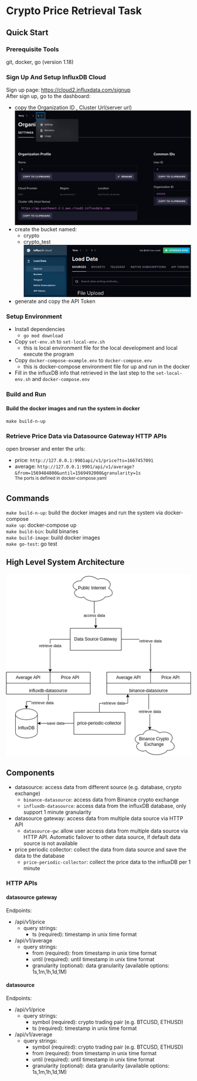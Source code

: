 
# Crypto Price Retrieval Task

## Quick Start

### Prerequisite Tools
git, docker, go (version 1.18)

### Sign Up And Setup InfluxDB Cloud
Sign up page: https://cloud2.influxdata.com/signup  
After sign up, go to the dashboard:
- copy the Organization ID , Cluster Url(server url)
![org info](./docs/influx-org-info.png)
- create the bucket named:
  - crypto
  - crypto_test
    ![influx-load-data](./docs/influx-load-data.png)
- generate and copy the API Token

### Setup Environment
- Install dependencies
  - `go mod download`
- Copy `set-env.sh` to `set-local-env.sh`
  - this is local environment file for the local development and local execute the program
- Copy `docker-compose-example.env` to `docker-compose.env`
  - this is docker-compose environment file for up and run in the docker
- Fill in the influxDB info that retrieved in the last step to the `set-local-env.sh` and `docker-compose.env`

### Build and Run
#### Build the docker images and run the system in docker
```
make build-n-up
```

### Retrieve Price Data via Datasource Gateway HTTP APIs
open browser and enter the urls:
- price: `http://127.0.0.1:9901api/v1/price?ts=1667457091`
- average: `http://127.0.0.1:9901/api/v1/average?&from=1569484800&until=1569492000&granularity=1s`  
<sup>The ports is defined in docker-compose.yaml</sup>

## Commands
`make build-n-up`: build the docker images and run the system via docker-compose  
`make up`: docker-compose up  
`make build-bin`: build binaries  
`make build-image`: build docker images  
`make go-test`: go test

## High Level System Architecture
![high-level-sys-arch](./docs/high-level-sys-arch.png)

## Components
- datasource: access data from different source (e.g. database, crypto exchange)
  - `binance-datasource`: access data from Binance crypto exchange
  - `influxdb-datasource`: access data from the influxDB database, only support 1 minute granularity
- datasource gateway: access data from multiple data source via HTTP API
  - `datasource-gw`: allow user access data from multiple data source via HTTP API.
    Automatic failover to other data source, if default data source is not available
- price periodic collector: collect the data from data source and save the data to the database
    - `price-periodic-collector`: collect the price data to the influxDB per 1 minute

### HTTP APIs
#### datasource gateway
Endpoints:
- /api/v1/price
  - query strings:
    - ts (required): timestamp in unix time format
- /api/v1/average
  - query strings:
    - from (required): from timestamp in unix time format
    - until (required): until timestamp in unix time format
    - granularity (optional): data granularity (available options: 1s,1m,1h,1d,1M)

#### datasource
Endpoints:
- /api/v1/price
    - query strings:
      - symbol (required): crypto trading pair (e.g. BTCUSD, ETHUSD)
      - ts (required): timestamp in unix time format
- /api/v1/average
    - query strings:
      - symbol (required): crypto trading pair (e.g. BTCUSD, ETHUSD)
      - from (required): from timestamp in unix time format
      - until (required): until timestamp in unix time format
      - granularity (optional): data granularity (available options: 1s,1m,1h,1d,1M)
